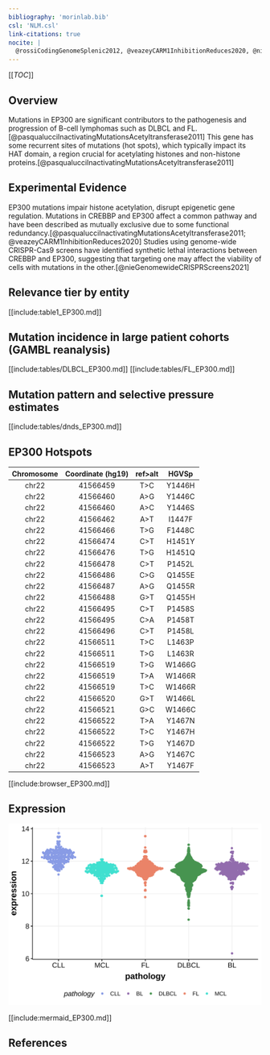 ```yaml
---
bibliography: 'morinlab.bib'
csl: 'NLM.csl'
link-citations: true
nocite: |
  @rossiCodingGenomeSplenic2012, @veazeyCARM1InhibitionReduces2020, @nieGenomewideCRISPRScreens2021, @pasqualucciInactivatingMutationsAcetyltransferase2011, 
---
```

[[_TOC_]]

## Overview
Mutations in EP300 are significant contributors to the pathogenesis and progression of B-cell lymphomas such as DLBCL and FL.[@pasqualucciInactivatingMutationsAcetyltransferase2011] This gene has some recurrent sites of mutations (hot spots), which typically impact its HAT domain, a region crucial for acetylating histones and non-histone proteins.[@pasqualucciInactivatingMutationsAcetyltransferase2011]

## Experimental Evidence
EP300 mutations impair histone acetylation, disrupt epigenetic gene regulation. Mutations in CREBBP and EP300 affect a common pathway and have been described as mutually exclusive due to some functional redundancy.[@pasqualucciInactivatingMutationsAcetyltransferase2011; @veazeyCARM1InhibitionReduces2020]
Studies using genome-wide CRISPR-Cas9 screens have identified synthetic lethal interactions between CREBBP and EP300, suggesting that targeting one may affect the viability of cells with mutations in the other.[@nieGenomewideCRISPRScreens2021]



## Relevance tier by entity

[[include:table1_EP300.md]]

## Mutation incidence in large patient cohorts (GAMBL reanalysis)

[[include:tables/DLBCL_EP300.md]]
[[include:tables/FL_EP300.md]]

## Mutation pattern and selective pressure estimates

[[include:tables/dnds_EP300.md]]

## EP300 Hotspots

| Chromosome |Coordinate (hg19) | ref>alt | HGVSp | 
 | :---:| :---: | :--: | :---: |
|chr22|41566459|T>C|Y1446H|
|chr22|41566460|A>G|Y1446C|
|chr22|41566460|A>C|Y1446S|
|chr22|41566462|A>T|I1447F|
|chr22|41566466|T>G|F1448C|
|chr22|41566474|C>T|H1451Y|
|chr22|41566476|T>G|H1451Q|
|chr22|41566478 | C>T | P1452L |
|chr22|41566486|C>G|Q1455E|
|chr22|41566487|A>G|Q1455R|
|chr22|41566488|G>T|Q1455H|
|chr22|41566495|C>T|P1458S|
|chr22|41566495|C>A|P1458T|
|chr22|41566496|C>T|P1458L|
|chr22|41566511|T>C|L1463P|
|chr22|41566511|T>G|L1463R|
|chr22|41566519|T>G|W1466G|
|chr22|41566519|T>A|W1466R|
|chr22|41566519|T>C|W1466R|
|chr22|41566520|G>T|W1466L|
|chr22|41566521|G>C|W1466C|
|chr22| 41566522 | T>A | Y1467N |
|chr22| 41566522 | T>C | Y1467H |
|chr22| 41566522 | T>G | Y1467D |
|chr22| 41566523 | A>G | Y1467C |
|chr22| 41566523 | A>T | Y1467F |

[[include:browser_EP300.md]]

## Expression
![](images/gene_expression/EP300_by_pathology.svg)

[[include:mermaid_EP300.md]]

## References

<!-- ORIGIN: 21390126 -->
<!-- FL: pasqualucciInactivatingMutationsAcetyltransferase2011a -->
<!-- BL: paneaWholeGenomeLandscape2019 -->
<!-- MZL: rossiCodingGenomeSplenic2012c -->
<!-- DLBCL: pasqualucciInactivatingMutationsAcetyltransferase2011a -->

